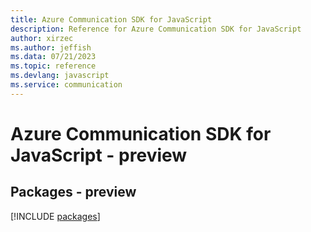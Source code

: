 ```yaml
---
title: Azure Communication SDK for JavaScript
description: Reference for Azure Communication SDK for JavaScript
author: xirzec
ms.author: jeffish
ms.data: 07/21/2023
ms.topic: reference
ms.devlang: javascript
ms.service: communication
---
```

# Azure Communication SDK for JavaScript - preview
## Packages - preview
[!INCLUDE [packages](communication-index.md)]